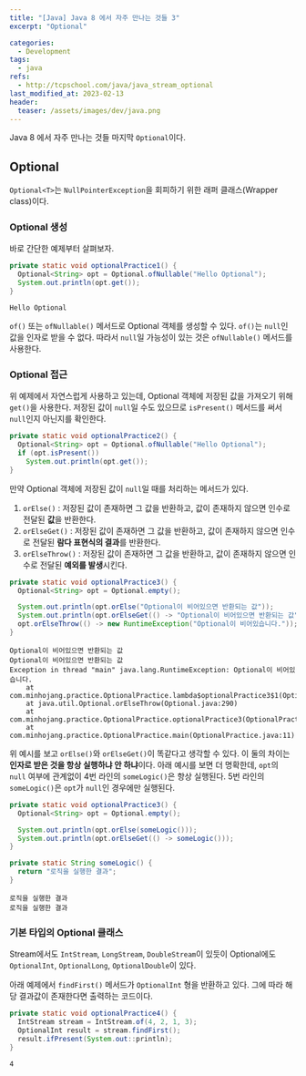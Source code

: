 ```yaml
---
title: "[Java] Java 8 에서 자주 만나는 것들 3"
excerpt: "Optional"

categories:
  - Development
tags:
  - java
refs:
  - http://tcpschool.com/java/java_stream_optional
last_modified_at: 2023-02-13
header:
  teaser: /assets/images/dev/java.png
---
```


Java 8 에서 자주 만나는 것들 마지막 `Optional`이다.

## Optional

`Optional<T>`는 `NullPointerException`을 회피하기 위한 래퍼 클래스(Wrapper class)이다.

### Optional 생성

바로 간단한 예제부터 살펴보자.

```java
private static void optionalPractice1() {
  Optional<String> opt = Optional.ofNullable("Hello Optional");
  System.out.println(opt.get());
}
```

```text
Hello Optional
```

`of()` 또는 `ofNullable()` 메서드로 Optional 객체를 생성할 수 있다. 
`of()`는 `null`인 값을 인자로 받을 수 없다. 따라서 `null`일 가능성이 있는 것은 `ofNullable()` 메서드를 사용한다.

### Optional 접근

위 예제에서 자연스럽게 사용하고 있는데, Optional 객체에 저장된 값을 가져오기 위해 `get()`을 사용한다. 
저장된 값이 `null`일 수도 있으므로 `isPresent()` 메서드를 써서 `null`인지 아닌지를 확인한다.

```java
private static void optionalPractice2() {
  Optional<String> opt = Optional.ofNullable("Hello Optional");
  if (opt.isPresent())
    System.out.println(opt.get());
}
```

만약 Optional 객체에 저장된 값이 `null`일 때를 처리하는 메서드가 있다.

1. `orElse()` : 저장된 값이 존재하면 그 값을 반환하고, 값이 존재하지 않으면 인수로 전달된 **값**을 반환한다.
2. `orElseGet()` : 저장된 값이 존재하면 그 값을 반환하고, 값이 존재하지 않으면 인수로 전달된 **람다 표현식의 결과**를 반환한다.
3. `orElseThrow()` : 저장된 값이 존재하면 그 값을 반환하고, 값이 존재하지 않으면 인수로 전달된 **예외를 발생**시킨다.

```java
private static void optionalPractice3() {
  Optional<String> opt = Optional.empty();

  System.out.println(opt.orElse("Optional이 비어있으면 반환되는 값"));
  System.out.println(opt.orElseGet(() -> "Optional이 비어있으면 반환되는 값"));
  opt.orElseThrow(() -> new RuntimeException("Optional이 비어있습니다."));
}
```

```text
Optional이 비어있으면 반환되는 값
Optional이 비어있으면 반환되는 값
Exception in thread "main" java.lang.RuntimeException: Optional이 비어있습니다.
	at com.minhojang.practice.OptionalPractice.lambda$optionalPractice3$1(OptionalPractice.java:37)
	at java.util.Optional.orElseThrow(Optional.java:290)
	at com.minhojang.practice.OptionalPractice.optionalPractice3(OptionalPractice.java:37)
	at com.minhojang.practice.OptionalPractice.main(OptionalPractice.java:11)
```

위 예시를 보고 `orElse()`와 `orElseGet()`이 똑같다고 생각할 수 있다.
이 둘의 차이는 **인자로 받은 것을 항상 실행하냐 안 하냐**이다.
아래 예시를 보면 더 명확한데, `opt`의 `null` 여부에 관계없이 4번 라인의 `someLogic()`은 항상 실행된다. 
5번 라인의 `someLogic()`은 `opt`가 `null`인 경우에만 실행된다.

```java
private static void optionalPractice3() {
  Optional<String> opt = Optional.empty();

  System.out.println(opt.orElse(someLogic()));
  System.out.println(opt.orElseGet(() -> someLogic()));
}

private static String someLogic() {
  return "로직을 실행한 결과";
}
```

```text
로직을 실행한 결과
로직을 실행한 결과
```

### 기본 타입의 Optional 클래스

Stream에서도 `IntStream`, `LongStream`, `DoubleStream`이 있듯이 Optional에도 `OptionalInt`, `OptionalLong`, `OptionalDouble`이 있다.

아래 예제에서 `findFirst()` 메서드가 `OptionalInt` 형을 반환하고 있다. 그에 따라 해당 결과값이 존재한다면 출력하는 코드이다.

```java
private static void optionalPractice4() {
  IntStream stream = IntStream.of(4, 2, 1, 3);
  OptionalInt result = stream.findFirst();
  result.ifPresent(System.out::println);
}
```

```text
4
```
